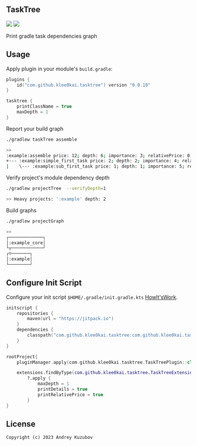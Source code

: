 ## TaskTree

[![](https://img.shields.io/badge/license-GNU_GPLv3-blue.svg?style=flat-square)](./LICENSE)
[![](https://jitpack.io/v/klee0kai/tasktree.svg)](https://jitpack.io/#klee0kai/tasktree)

Print gradle task dependencies graph

## Usage

Apply plugin in your module's `build.gradle`:

```kotlin
plugins {
    id("com.github.klee0kai.tasktree") version "0.0.10"
}

tasktree {
    printClassName = true
    maxDepth = 1
}
```

Report your build graph

```bash
./gradlew taskTree assemble

>>
:example:assemble price: 12; depth: 6; importance: 3; relativePrice: 0,55; relativeDepth: 0,67;
+--- :example:simple_first_task price: 2; depth: 2; importance: 4; relativePrice: 0,09; relativeDepth: 0,22;
|    \--- :example:sub_first_task price: 1; depth: 1; importance: 5; relativePrice: 0,05; relativeDepth: 0,11;

```

Verify project's module dependency depth

```bash 
./gradlew projectTree  --verifyDepth=1

>> Heavy projects: ':example' depth: 2
```

Build graphs

```bash 
./gradlew projectGraph

>>
┌─────────────┐
│:example_core│
└┬────────────┘
┌▽───────┐     
│:example│     
└────────┘     
```

## Configure Init Script

Configure your init script `$HOME/.gradle/init.gradle.kts`
[HowIt'sWork](https://docs.gradle.org/current/userguide/init_scripts.html).

```kotlin
initscript {
    repositories {
        maven(url = "https://jitpack.io")
    }
    dependencies {
        classpath("com.github.klee0kai.tasktree:com.github.klee0kai.tasktree.gradle.plugin:0.0.10")
    }
}

rootProject{
    pluginManager.apply(com.github.klee0kai.tasktree.TaskTreePlugin::class.java)

    extensions.findByType(com.github.klee0kai.tasktree.TaskTreeExtension::class.java)
        ?.apply {
            maxDepth = 1
            printDetails = true
            printRelativePrice = true
        }
}
```

## License

```
Copyright (c) 2023 Andrey Kuzubov
```

